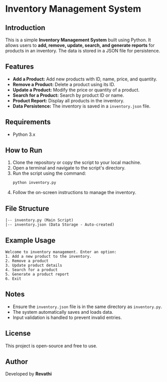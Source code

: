 # Inventory Management System

## Introduction
This is a simple **Inventory Management System** built using Python. It allows users to **add, remove, update, search, and generate reports** for products in an inventory. The data is stored in a JSON file for persistence.

## Features
- **Add a Product:** Add new products with ID, name, price, and quantity.
- **Remove a Product:** Delete a product using its ID.
- **Update a Product:** Modify the price or quantity of a product.
- **Search for a Product:** Search by product ID or name.
- **Product Report:** Display all products in the inventory.
- **Data Persistence:** The inventory is saved in a `inventory.json` file.

## Requirements
- Python 3.x

## How to Run
1. Clone the repository or copy the script to your local machine.
2. Open a terminal and navigate to the script's directory.
3. Run the script using the command:
   ```bash
   python inventory.py
   ```
4. Follow the on-screen instructions to manage the inventory.

## File Structure
```
|-- inventory.py (Main Script)
|-- inventory.json (Data Storage - Auto-created)
```

## Example Usage
```
Welcome to inventory management. Enter an option:
1. Add a new product to the inventory.
2. Remove a product
3. Update product details
4. Search for a product
5. Generate a product report
6. Exit
```

## Notes
- Ensure the `inventory.json` file is in the same directory as `inventory.py`.
- The system automatically saves and loads data.
- Input validation is handled to prevent invalid entries.

## License
This project is open-source and free to use.

## Author
Developed by **Revathi**

